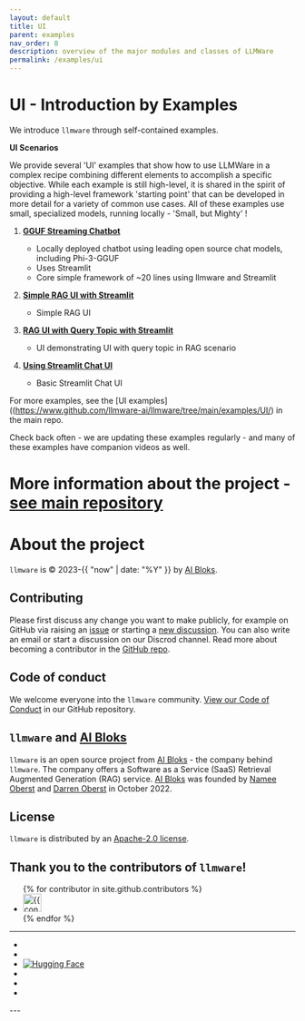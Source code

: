 ```yaml
---
layout: default
title: UI
parent: examples
nav_order: 8
description: overview of the major modules and classes of LLMWare  
permalink: /examples/ui
---
```

# UI - Introduction by Examples
We introduce ``llmware`` through self-contained examples.

**UI Scenarios**    

We provide several 'UI' examples that show how to use LLMWare in a complex recipe combining different elements to accomplish a specific objective.   While each example is still high-level, it is shared in the spirit of providing a high-level framework 'starting point' that can be developed in more detail for a variety of common use cases.  All of these examples use small, specialized models, running locally - 'Small, but Mighty' !  


1.  [**GGUF Streaming Chatbot**](https://www.github.com/llmware-ai/llmware/tree/main/examples/UI/gguf_streaming_chatbot.py)  

    - Locally deployed chatbot using leading open source chat models, including Phi-3-GGUF
    - Uses Streamlit
    - Core simple framework of ~20 lines using llmware and Streamlit

2.  [**Simple RAG UI with Streamlit**](https://www.github.com/llmware-ai/llmware/tree/main/examples/UI/simple_rag_ui_with_streamlit.py)  

    - Simple RAG UI 

3.  [**RAG UI with Query Topic with Streamlit**](https://www.github.com/llmware-ai/llmware/tree/main/examples/UI/rag_ui_with_query_topic_with_streamlit.py)  

    - UI demonstrating UI with query topic in RAG scenario

4.  [**Using Streamlit Chat UI**](https://www.github.com/llmware-ai/llmware/tree/main/examples/UI/using_streamlit_chat_ui.py)

    - Basic Streamlit Chat UI 


For more examples, see the [UI examples]((https://www.github.com/llmware-ai/llmware/tree/main/examples/UI/) in the main repo.   

Check back often - we are updating these examples regularly - and many of these examples have companion videos as well.  



# More information about the project - [see main repository](https://www.github.com/llmware-ai/llmware.git)


# About the project

`llmware` is &copy; 2023-{{ "now" | date: "%Y" }} by [AI Bloks](https://www.aibloks.com/home).

## Contributing
Please first discuss any change you want to make publicly, for example on GitHub via raising an [issue](https://github.com/llmware-ai/llmware/issues) or starting a [new discussion](https://github.com/llmware-ai/llmware/discussions).
You can also write an email or start a discussion on our Discrod channel.
Read more about becoming a contributor in the [GitHub repo](https://github.com/llmware-ai/llmware/blob/main/CONTRIBUTING.md).

## Code of conduct
We welcome everyone into the ``llmware`` community.
[View our Code of Conduct](https://github.com/llmware-ai/llmware/blob/main/CODE_OF_CONDUCT.md) in our GitHub repository.

## ``llmware`` and [AI Bloks](https://www.aibloks.com/home)
``llmware`` is an open source project from [AI Bloks](https://www.aibloks.com/home) - the company behind ``llmware``.
The company offers a Software as a Service (SaaS) Retrieval Augmented Generation (RAG) service.
[AI Bloks](https://www.aibloks.com/home) was founded by [Namee Oberst](https://www.linkedin.com/in/nameeoberst/) and [Darren Oberst](https://www.linkedin.com/in/darren-oberst-34a4b54/) in October 2022.

## License

`llmware` is distributed by an [Apache-2.0 license](https://www.github.com/llmware-ai/llmware/blob/main/LICENSE).

## Thank you to the contributors of ``llmware``!
<ul class="list-style-none">
{% for contributor in site.github.contributors %}
  <li class="d-inline-block mr-1">
     <a href="{{ contributor.html_url }}">
        <img src="{{ contributor.avatar_url }}" width="32" height="32" alt="{{ contributor.login }}">
    </a>
  </li>
{% endfor %}
</ul>


---
<ul class="list-style-none">
    <li class="d-inline-block mr-1">
        <a href="https://discord.gg/MhZn5Nc39h"><span><i class="fa-brands fa-discord"></i></span></a>
    </li>
    <li class="d-inline-block mr-1">
        <a href="https://www.youtube.com/@llmware"><span><i class="fa-brands fa-youtube"></i></span></a>
    </li>
    <li class="d-inline-block mr-1">
        <a href="https://huggingface.co/llmware"><span><img src="assets/images/hf-logo.svg" alt="Hugging Face" class="hugging-face-logo"/></span></a>
    </li>
    <li class="d-inline-block mr-1">
        <a href="https://www.linkedin.com/company/aibloks/"><span><i class="fa-brands fa-linkedin"></i></span></a>
    </li>
    <li class="d-inline-block mr-1">
        <a href="https://twitter.com/AiBloks"><span><i class="fa-brands fa-square-x-twitter"></i></span></a>
    </li>
    <li class="d-inline-block mr-1">
        <a href="https://www.instagram.com/aibloks/"><span><i class="fa-brands fa-instagram"></i></span></a>
    </li>
</ul>
---

